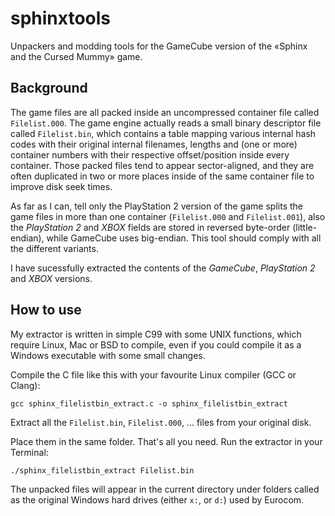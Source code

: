 # sphinxtools
Unpackers and modding tools for the GameCube version of the «Sphinx and the Cursed Mummy» game.


## Background

The game files are all packed inside an uncompressed container file called `Filelist.000`. The game engine actually reads a small binary descriptor file called `Filelist.bin`,
which contains a table mapping various internal hash codes with their original internal filenames, lengths and (one or more) container numbers with their respective offset/position inside every container. Those packed files tend to appear sector-aligned, and they are often duplicated in two or more places inside of the same container file to improve disk seek times.

As far as I can, tell only the PlayStation 2 version of the game splits the game files in more than one container (`Filelist.000` and `Filelist.001`), also the _PlayStation 2_ and _XBOX_ fields are stored in reversed byte-order (little-endian), while GameCube uses big-endian.
This tool should comply with all the different variants.

I have sucessfully extracted the contents of the _GameCube_, _PlayStation 2_ and _XBOX_ versions.

## How to use

My extractor is written in simple C99 with some UNIX functions, which require Linux, Mac or BSD to compile, even if you could compile it as a Windows executable with some small changes.

Compile the C file like this with your favourite Linux compiler (GCC or Clang):

    gcc sphinx_filelistbin_extract.c -o sphinx_filelistbin_extract

Extract all the `Filelist.bin`, `Filelist.000`, ... files from your original disk.

Place them in the same folder. That's all you need. Run the extractor in your Terminal:

    ./sphinx_filelistbin_extract Filelist.bin


The unpacked files will appear in the current directory under folders called as the original Windows hard drives (either `x:`, or `d:`) used by Eurocom.
